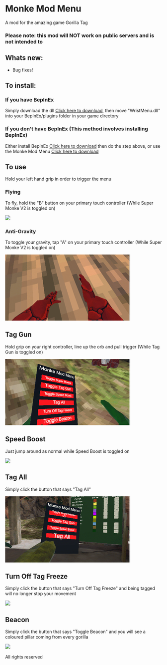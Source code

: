# Monke Mod Menu
A mod for the amazing game Gorilla Tag
### Please note: this mod will NOT work on public servers and is not intended to

## Whats new:
- Bug fixes!

## To install:
### If you have BepInEx
Simply download the dll [Click here to download](https://github.com/jeydevv/MonkeModMenu/releases/download/1.2.2/WristMenu.dll), then move "WristMenu.dll" into your BepInEx/plugins folder in your game directory
### If you don't have BepInEx (This method involves installing BepInEx)
Either install BepInEx [Click here to download](https://github.com/BepInEx/BepInEx/releases) then do the step above, or use the Monke Mod Menu [Click here to download](https://github.com/DeadlyKitten/MonkeModManager/releases/tag/v1.2.1)

## To use
Hold your left hand grip in order to trigger the menu

### Flying
To fly, hold the "B" button on your primary touch controller (While Super Monke V2 is toggled on)

![](gifs/fly.gif)

### Anti-Gravity
To toggle your gravity, tap "A" on your primary touch controller (While Super Monke V2 is toggled on)

![](gifs/antigrav.gif)

## Tag Gun
Hold grip on your right controller, line up the orb and pull trigger (While Tag Gun is toggled on)

![](gifs/taggun.gif)

## Speed Boost
Just jump around as normal while Speed Boost is toggled on

![](gifs/speed.gif)

## Tag All
Simply click the button that says "Tag All"

![](gifs/tagall.gif)

## Turn Off Tag Freeze
Simply click the button that says "Turn Off Tag Freeze" and being tagged will no longer stop your movement

![](gifs/nofreeze.gif)

## Beacon
Simply click the button that says "Toggle Beacon" and you will see a coloured pillar coming from every gorilla

![](gifs/beacon.gif)

All rights reserved
